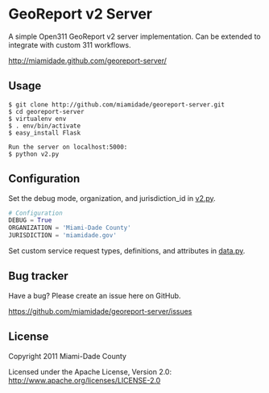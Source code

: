 GeoReport v2 Server
===================

A simple Open311 GeoReport v2 server implementation.  Can be extended to integrate with custom 311 workflows.

http://miamidade.github.com/georeport-server/

Usage
-----
```
$ git clone http://github.com/miamidade/georeport-server.git
$ cd georeport-server
$ virtualenv env
$ . env/bin/activate
$ easy_install Flask

Run the server on localhost:5000:
$ python v2.py
```


Configuration
-------------

Set the debug mode, organization, and jurisdiction_id in [v2.py](https://github.com/miamidade/georeport-server/blob/master/v2.py).

```python
# Configuration
DEBUG = True
ORGANIZATION = 'Miami-Dade County'
JURISDICTION = 'miamidade.gov'
```

Set custom service request types, definitions, and attributes in [data.py](https://github.com/miamidade/georeport-server/blob/master/data.py).


Bug tracker
-----------

Have a bug? Please create an issue here on GitHub.

https://github.com/miamidade/georeport-server/issues


License
-------

Copyright 2011 Miami-Dade County

Licensed under the Apache License, Version 2.0: http://www.apache.org/licenses/LICENSE-2.0
